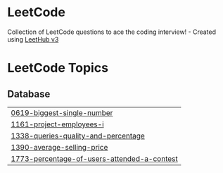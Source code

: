 # LeetCode
Collection of LeetCode questions to ace the coding interview! - Created using [LeetHub v3](https://github.com/raphaelheinz/LeetHub-3.0)

<!---LeetCode Topics Start-->
# LeetCode Topics
## Database
|  |
| ------- |
| [0619-biggest-single-number](https://github.com/Jaeyeonnn/LeetCode/tree/master/0619-biggest-single-number) |
| [1161-project-employees-i](https://github.com/Jaeyeonnn/LeetCode/tree/master/1161-project-employees-i) |
| [1338-queries-quality-and-percentage](https://github.com/Jaeyeonnn/LeetCode/tree/master/1338-queries-quality-and-percentage) |
| [1390-average-selling-price](https://github.com/Jaeyeonnn/LeetCode/tree/master/1390-average-selling-price) |
| [1773-percentage-of-users-attended-a-contest](https://github.com/Jaeyeonnn/LeetCode/tree/master/1773-percentage-of-users-attended-a-contest) |
<!---LeetCode Topics End-->